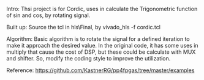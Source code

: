 
Intro: Thsi project is for Cordic, uses in calculate the Trigonometric function of sin and cos, by rotating signal.

Built up: Source the tcl in hls\Final, by vivado_hls -f cordic.tcl 

Algorithm: Basic algorithm is to rotate the signal for a defined iteration to make it approach the desired value. In the original code, it has some uses in multiply that cause the cost of DSP, but these could be calculate with MUX and shifter. So, modify the coding style to improve the utilization. 

Reference: https://github.com/KastnerRG/pp4fpgas/tree/master/examples